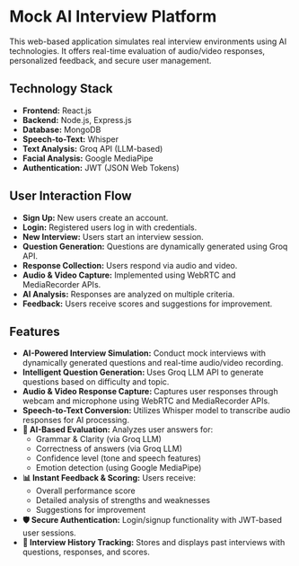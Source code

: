 

  <h1>Mock AI Interview Platform</h1>

  <p>This web-based application simulates real interview environments using AI technologies. It offers real-time evaluation of audio/video responses, personalized feedback, and secure user management.</p>
    <h2>Technology Stack</h2>
  <ul>
    <li><strong>Frontend:</strong> React.js</li>
    <li><strong>Backend:</strong> Node.js, Express.js</li>
    <li><strong>Database:</strong> MongoDB</li>
    <li><strong>Speech-to-Text:</strong> Whisper</li>
    <li><strong>Text Analysis:</strong> Groq API (LLM-based)</li>
    <li><strong>Facial Analysis:</strong> Google MediaPipe</li>
    <li><strong>Authentication:</strong> JWT (JSON Web Tokens)</li>
  </ul>
<h2>User Interaction Flow</h2>
  <ul>
    <li><strong>Sign Up:</strong>  New users create an account.</li>
    <li><strong>Login:</strong> Registered users log in with credentials.</li>
    <li><strong>New Interview:</strong> Users start an interview session.</li>
    <li><strong>Question Generation:</strong> Questions are dynamically generated using Groq API.</li>
    <li><strong>Response Collection:</strong> Users respond via audio and video.</li>
    <li><strong>Audio & Video Capture:</strong> Implemented using WebRTC and MediaRecorder APIs.</li>
    <li><strong>AI Analysis:</strong> Responses are analyzed on multiple criteria.</li>
    <li><strong>Feedback:</strong> Users receive scores and suggestions for improvement.</li>
  </ul>
  <h2>Features</h2>
  <ul>
    <li>
      <strong> AI-Powered Interview Simulation:</strong>
      Conduct mock interviews with dynamically generated questions and real-time audio/video recording.
    </li>
    <li>
      <strong>Intelligent Question Generation: </strong>
      Uses Groq LLM API to generate questions based on difficulty and topic.
    </li>
    <li>
      <strong>Audio & Video Response Capture: </strong>
      Captures user responses through webcam and microphone using WebRTC and MediaRecorder APIs.
    </li>
    <li>
      <strong>Speech-to-Text Conversion:  </strong>
      Utilizes Whisper model to transcribe audio responses for AI processing.
    </li>
    <li>
      <strong>💬 AI-Based Evaluation:</strong>
      Analyzes user answers for:
      <ul>
        <li>Grammar & Clarity (via Groq LLM)</li>
        <li>Correctness of answers (via Groq LLM)</li>
        <li>Confidence level (tone and speech features)</li>
        <li>Emotion detection (using Google MediaPipe)</li>
      </ul>
    </li>
    <li>
      <strong>📊 Instant Feedback & Scoring:</strong>
      Users receive:
      <ul>
        <li>Overall performance score</li>
        <li>Detailed analysis of strengths and weaknesses</li>
        <li>Suggestions for improvement</li>
      </ul>
    </li>
    <li>
      <strong>🛡️ Secure Authentication:</strong>
      Login/signup functionality with JWT-based user sessions.
    </li>
    <li>
      <strong>🧾 Interview History Tracking:</strong>
      Stores and displays past interviews with questions, responses, and scores.
    </li>
  </ul>
</section>

  



</body>
</html>
